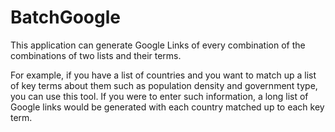 # BatchGoogle
This application can generate Google Links of every combination of the combinations of two lists and their terms.

For example, if you have a list of countries and you want to match up a list of key terms about them such as population density and government type,
you can use this tool. If you were to enter such information, a long list of Google links would be generated with each country matched up to each
key term.
